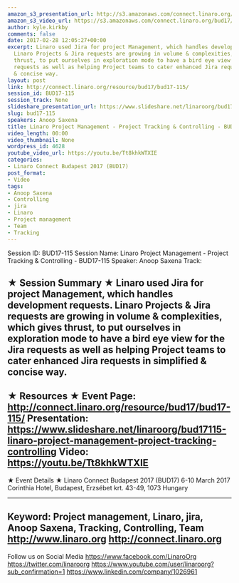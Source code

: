 ```yaml
---
amazon_s3_presentation_url: http://s3.amazonaws.com/connect.linaro.org/bud17/Presentations/BUD17-115-%20Linaro%20Project%20Management%20-%20Project%20Tracking%20%26%20Controlling%20.pdf
amazon_s3_video_url: https://s3.amazonaws.com/connect.linaro.org/bud17/Videos/Monday/BUD17-115%20Linaro%20Project%20Management%20-%20Project%20Tracking%20%26%20Controlling.mp4
author: kyle.kirkby
comments: false
date: 2017-02-28 12:05:27+00:00
excerpt: Linaro used Jira for project Management, which handles development requests.
  Linaro Projects & Jira requests are growing in volume & complexities, which gives
  thrust, to put ourselves in exploration mode to have a bird eye view for the Jira
  requests as well as helping Project teams to cater enhanced Jira requests in simplified
  & concise way.
layout: post
link: http://connect.linaro.org/resource/bud17/bud17-115/
session_id: BUD17-115
session_track: None
slideshare_presentation_url: https://www.slideshare.net/linaroorg/bud17115-linaro-project-management-project-tracking-controlling
slug: bud17-115
speakers: Anoop Saxena
title: Linaro Project Management - Project Tracking & Controlling - BUD17-115
video_length: 00:00
video_thumbnail: None
wordpress_id: 4628
youtube_video_url: https://youtu.be/Tt8khkWTXIE
categories:
- Linaro Connect Budapest 2017 (BUD17)
post_format:
- Video
tags:
- Anoop Saxena
- Controlling
- jira
- Linaro
- Project management
- Team
- Tracking
---
```


Session ID: BUD17-115
Session Name: Linaro Project Management - Project Tracking & Controlling - BUD17-115
Speaker: Anoop Saxena
Track:


★ Session Summary ★
Linaro used Jira for project Management, which handles development requests. Linaro Projects & Jira requests are growing in volume & complexities, which gives thrust, to put ourselves in exploration mode to have a bird eye view for the Jira requests as well as helping Project teams to cater enhanced Jira requests in simplified & concise way.
---------------------------------------------------
★ Resources ★
Event Page: http://connect.linaro.org/resource/bud17/bud17-115/
Presentation: https://www.slideshare.net/linaroorg/bud17115-linaro-project-management-project-tracking-controlling
Video: https://youtu.be/Tt8khkWTXIE
---------------------------------------------------

★ Event Details ★
Linaro Connect Budapest 2017 (BUD17)
6-10 March 2017
Corinthia Hotel, Budapest,
Erzsébet krt. 43-49,
1073 Hungary

---------------------------------------------------
Keyword: Project management, Linaro, jira, Anoop Saxena, Tracking, Controlling, Team
http://www.linaro.org
http://connect.linaro.org
---------------------------------------------------
Follow us on Social Media
https://www.facebook.com/LinaroOrg
https://twitter.com/linaroorg
https://www.youtube.com/user/linaroorg?sub_confirmation=1
https://www.linkedin.com/company/1026961
